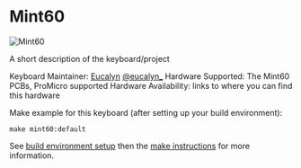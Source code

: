 # Mint60

![Mint60](https://imgur.com/a/8xnTS4U)

A short description of the keyboard/project

Keyboard Maintainer: [Eucalyn](https://github.com/eucalyn)  [@eucalyn_](https://twitter.com/eucalyn_)
Hardware Supported: The Mint60 PCBs, ProMicro supported
Hardware Availability: links to where you can find this hardware

Make example for this keyboard (after setting up your build environment):

    make mint60:default

See [build environment setup](https://docs.qmk.fm/build_environment_setup.html) then the [make instructions](https://docs.qmk.fm/make_instructions.html) for more information.
